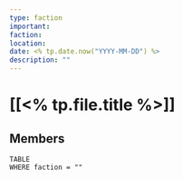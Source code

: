 ```yaml
---
type: faction
important:
faction:
location: 
date: <% tp.date.now("YYYY-MM-DD") %>
description: ""
---
```

# [[<% tp.file.title %>]]

## Members
```dataview
TABLE
WHERE faction = ""
```
